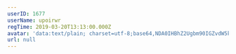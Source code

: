 ```yaml
---
userID: 1677
userName: upoirwr
regTime: 2019-03-20T13:13:00.000Z
avatar: 'data:text/plain; charset=utf-8;base64,NDA0IHBhZ2Ugbm90IGZvdW5kCg=='
url: null
---
```



